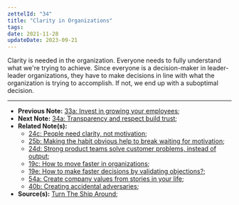 ```yaml
---
zettelId: "34"
title: "Clarity in Organizations"
tags:
date: 2021-11-28
updateDate: 2023-09-21
---
```


Clarity is needed in the organization. Everyone needs to fully understand what we're trying to achieve. Since everyone is a decision-maker in leader-leader organizations, they have to make decisions in line with what the organization is trying to accomplish. If not, we end up with a suboptimal decision.

---

- **Previous Note:** [33a: Invest in growing your employees](/notes/33a/);
- **Next Note:** [34a: Transparency and respect build trust](/notes/34a/);
- **Related Note(s):**
  - [24c: People need clarity, not motivation](/notes/24c/);
  - [25b: Making the habit obvious help to break waiting for motivation](/notes/25b/);
  - [24d: Strong product teams solve customer problems, instead of output](/notes/24d/);
  - [19c: How to move faster in organizations](/notes/19c/);
  - [19e: How to make faster decisions by validating objections?](/notes/19e/);
  - [54a: Create company values from stories in your life](/notes/54a/);
  - [40b: Creating accidental adversaries](/notes/40b/);
- **Source(s):** [Turn The Ship Around](/books/turn-the-ship-around-summary-book-chapter-notes/);
